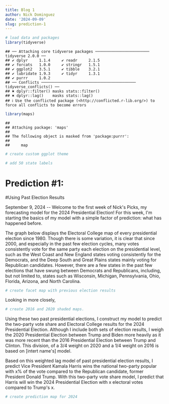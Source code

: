 ```yaml
---
title: Blog 1
author: Nick Dominguez
date: '2024-09-09'
slug: prediction-1
---
```



``` r
# load data and packages 
library(tidyverse)
```

```
## ── Attaching core tidyverse packages ──────────────────────── tidyverse 2.0.0 ──
## ✔ dplyr     1.1.4     ✔ readr     2.1.5
## ✔ forcats   1.0.0     ✔ stringr   1.5.1
## ✔ ggplot2   3.5.1     ✔ tibble    3.2.1
## ✔ lubridate 1.9.3     ✔ tidyr     1.3.1
## ✔ purrr     1.0.2     
## ── Conflicts ────────────────────────────────────────── tidyverse_conflicts() ──
## ✖ dplyr::filter() masks stats::filter()
## ✖ dplyr::lag()    masks stats::lag()
## ℹ Use the conflicted package (<http://conflicted.r-lib.org/>) to force all conflicts to become errors
```

``` r
library(maps)
```

```
## 
## Attaching package: 'maps'
## 
## The following object is masked from 'package:purrr':
## 
##     map
```


``` r
# create custom ggplot theme

# add 50 state labels
```

# Prediction #1:
#Using Past Election Results

September 9, 2024 -- Welcome to the first week of Nick's Picks, my forecasting model for the 2024 Presidential Election! For this week, I'm starting the basics of my model with a simple factor of prediction: what has happened before. 

The graph below displays the Electoral College map of every presidential election since 1980. Though there is some variation, it is clear that since 2000, and especially in the past few election cycles, many votes consistently vote for the same party each election on the presidential level, such as the West Coast and New England states voting consistently for the Democrats, and the Deep South and Great Plains states mainly voting for Republican candidates. However, there are a few states in the past few elections that have swung between Democrats and Republicans, including, but not limited to, states such as Wisconsin, Michigan, Pennsylvania, Ohio, Florida, Arizona, and North Carolina. 


``` r
# create facet map with previous election results
```

Looking in more closely, 


``` r
# create 2016 and 2020 shaded maps. 
```

Using these two past presidential elections, I construct my model to predict the two-party vote share and Electoral College results for the 2024 Presidential Election. Although I include both sets of election results, I weigh the 2020 Presidential Election between Trump and Biden more heavily as it was more recent than the 2016 Presidential Election between Trump and Clinton. This division, of a 3/4 weight on 2020 and a 1/4 weight on 2016 is based on [intert name's] model. 

Based on this weighted lag model of past presidential election results, I predict Vice President Kamala Harris wins the national two-party popular with x% of the vote compared to the Republican candidate, former President Donald Trump. With this two-party vote share model, I predict that Harris will win the 2024 Presidential Election with x electoral votes compared to Trump's x. 


``` r
# create prediction map for 2024 
```

